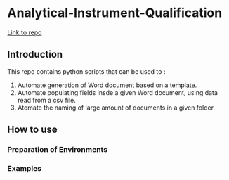 # Analytical-Instrument-Qualification

[Link to repo](https://github.com/oicurp/Analytical-Instrument-Qualification)

## Introduction
This repo contains python scripts that can be used to :
1. Automate generation of Word document based on a template.
2. Automate populating fields insde a given Word document, using data read from a csv file.
3. Atomate the naming of large amount of documents in a given folder.

## How to use

### Preparation of Environments

### Examples

